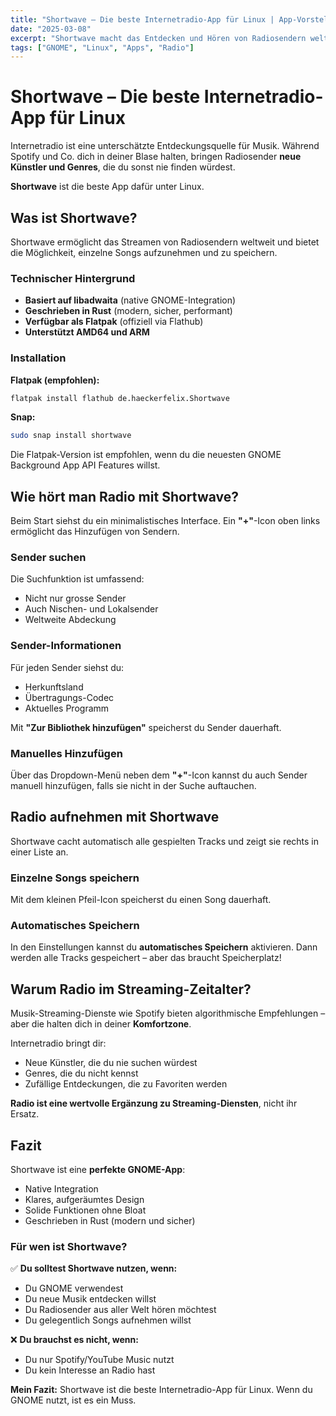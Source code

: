 ```yaml
---
title: "Shortwave – Die beste Internetradio-App für Linux | App-Vorstellung"
date: "2025-03-08"
excerpt: "Shortwave macht das Entdecken und Hören von Radiosendern weltweit besonders einfach. Eine native GNOME-App mit Aufnahmefunktion."
tags: ["GNOME", "Linux", "Apps", "Radio"]
---
```


# Shortwave – Die beste Internetradio-App für Linux

Internetradio ist eine unterschätzte Entdeckungsquelle für Musik. Während Spotify und Co. dich in deiner Blase halten, bringen Radiosender **neue Künstler und Genres**, die du sonst nie finden würdest.

**Shortwave** ist die beste App dafür unter Linux.

## Was ist Shortwave?

Shortwave ermöglicht das Streamen von Radiosendern weltweit und bietet die Möglichkeit, einzelne Songs aufzunehmen und zu speichern.

### Technischer Hintergrund

- **Basiert auf libadwaita** (native GNOME-Integration)
- **Geschrieben in Rust** (modern, sicher, performant)
- **Verfügbar als Flatpak** (offiziell via Flathub)
- **Unterstützt AMD64 und ARM**

### Installation

**Flatpak (empfohlen):**
```bash
flatpak install flathub de.haeckerfelix.Shortwave
```

**Snap:**
```bash
sudo snap install shortwave
```

Die Flatpak-Version ist empfohlen, wenn du die neuesten GNOME Background App API Features willst.

## Wie hört man Radio mit Shortwave?

Beim Start siehst du ein minimalistisches Interface. Ein **"+"**-Icon oben links ermöglicht das Hinzufügen von Sendern.

### Sender suchen

Die Suchfunktion ist umfassend:
- Nicht nur grosse Sender
- Auch Nischen- und Lokalsender
- Weltweite Abdeckung

### Sender-Informationen

Für jeden Sender siehst du:
- Herkunftsland
- Übertragungs-Codec
- Aktuelles Programm

Mit **"Zur Bibliothek hinzufügen"** speicherst du Sender dauerhaft.

### Manuelles Hinzufügen

Über das Dropdown-Menü neben dem **"+"**-Icon kannst du auch Sender manuell hinzufügen, falls sie nicht in der Suche auftauchen.

## Radio aufnehmen mit Shortwave

Shortwave cacht automatisch alle gespielten Tracks und zeigt sie rechts in einer Liste an.

### Einzelne Songs speichern

Mit dem kleinen Pfeil-Icon speicherst du einen Song dauerhaft.

### Automatisches Speichern

In den Einstellungen kannst du **automatisches Speichern** aktivieren. Dann werden alle Tracks gespeichert – aber das braucht Speicherplatz!

## Warum Radio im Streaming-Zeitalter?

Musik-Streaming-Dienste wie Spotify bieten algorithmische Empfehlungen – aber die halten dich in deiner **Komfortzone**.

Internetradio bringt dir:
- Neue Künstler, die du nie suchen würdest
- Genres, die du nicht kennst
- Zufällige Entdeckungen, die zu Favoriten werden

**Radio ist eine wertvolle Ergänzung zu Streaming-Diensten**, nicht ihr Ersatz.

## Fazit

Shortwave ist eine **perfekte GNOME-App**:
- Native Integration
- Klares, aufgeräumtes Design
- Solide Funktionen ohne Bloat
- Geschrieben in Rust (modern und sicher)

### Für wen ist Shortwave?

✅ **Du solltest Shortwave nutzen, wenn:**
- Du GNOME verwendest
- Du neue Musik entdecken willst
- Du Radiosender aus aller Welt hören möchtest
- Du gelegentlich Songs aufnehmen willst

❌ **Du brauchst es nicht, wenn:**
- Du nur Spotify/YouTube Music nutzt
- Du kein Interesse an Radio hast

**Mein Fazit:** Shortwave ist die beste Internetradio-App für Linux. Wenn du GNOME nutzt, ist es ein Muss.
